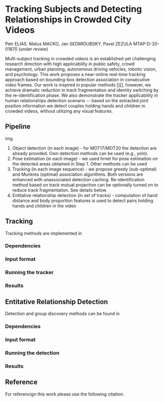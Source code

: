 # Tracking Subjects and Detecting Relationships in Crowded City Videos 
Petr ELIAS. Matus MACKO, Jan SEDMIDUBSKY, Pavel ZEZULA
MTAP-D-20-01870 (under review)

Multi-subject tracking in crowded videos is an established yet challenging research direction with high applicability in public safety, crowd management, urban planning, autonomous driving vehicles, robotic vision, and psychology. This work proposes a near-online real-time tracking approach based on bounding-box detection association in consecutive video frames. Our work is inspired in popular methods [][], however, we achieve dramatic reduction in track fragmentation and identity switching by the re-identification phase. We also demonstrate the tracker applicability in human relationships detection scenario -- based on the extracted joint position information we detect couples holding hands and children in crowded videos, without utilizing any visual features.

## Pipeline
img
1. Object detection (in each image) - for MOT17/MOT20 the detection are already provided. Own detection methods can be used (e.g., yolo).
2. Pose estimation (in each image) - we used hrnet for pose estimation on the detected areas obtained in Step 1. Other methods can be used
3. Tracking (in each image sequence) - we propose greedy (sub-optimal) and Munkres (optimal) association algorithms. Both versions are enhanced with unassociated detection caching. Re-identification method based on track mutual projection can be optionally turned on to reduce track fragmentation. See details below.
4. Entitative relationship detection (in set of tracks) - computation of hand distance and body proportion features is used to detect pairs holding hands and children in the video

## Tracking
Tracking methods are implemented in 
### Dependencies
### Input format
### Running the tracker
### Results

## Entitative Relationship Detection
Detection and group discvoery methods can be found in
### Dependencies
### Input format
### Running the detection
### Results

## Reference
For referencign this work please use the following citation:
